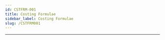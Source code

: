 ```yaml
---
id: CSTFRM-001
title: Costing Formulae
sidebar_label: Costing Formulae
slug: /CSTFRM001
---
```


___
